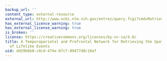 ```yaml
---
backup_url: ''
content_type: external-resource
external_url: http://www.ncbi.nlm.nih.gov/entrez/query.fcgi?cmd=Retrieve&db=PubMed&dopt=Citation&list_uids=11467917
has_external_licence_warning: true
has_external_license_warning: true
is_broken: ''
license: https://creativecommons.org/licenses/by-nc-sa/4.0/
title: A Temporoparietal and Prefrontal Network for Retrieving the Spatial Context
  of Lifelike Events
uid: dd29b6b8-c8cd-474e-87c7-09477d8c10af
---
```

